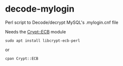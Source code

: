 # decode-mylogin

Perl script to Decode/decrypt MySQL's .mylogin.cnf file

Needs the [Crypt::ECB](https://metacpan.org/pod/Crypt::ECB) module

    sudo apt install libcrypt-ecb-perl

or

    cpan Crypt::ECB
